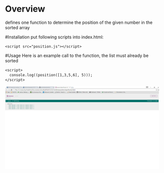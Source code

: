 # Overview
defines one function to determine the position of the given number in the sorted array

#Installation
put following scripts into index.html:
```
<script src="position.js"></script>
```

#Usage
Here is an example call to the function, the list must already be sorted
```
<script>
  console.log((position([1,3,5,6], 5)));
</script>
```
 ![screenshot](https://raw.githubusercontent.com/symorikawa/position/master/doc/Capture.PNG)
